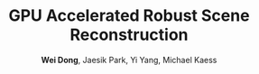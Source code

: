 ---
title  : "GPU Accelerated Robust Scene Reconstruction"
author : "<b>Wei Dong</b>, Jaesik Park, Yi Yang, Michael Kaess"
journal: "IROS 2019 (Oral)"
imurl  : "/assets/images/gpu-overview.jpg"
paperurl: "/assets/pdf/open3d-gpu.pdf"
codeurl: "https://github.com/theNded/Open3D"
---